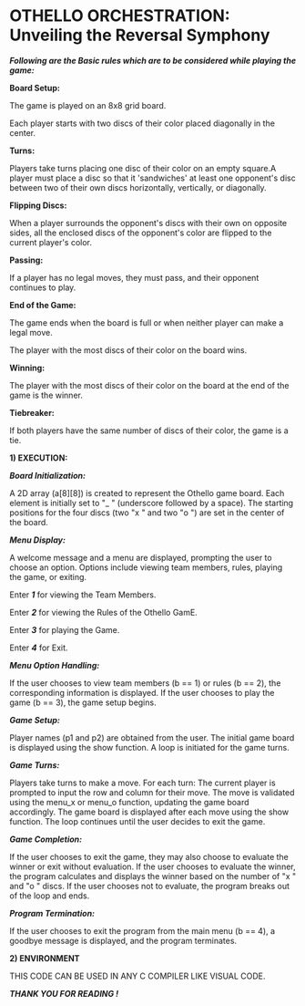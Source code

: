 # OTHELLO ORCHESTRATION:  Unveiling the Reversal Symphony

***Following are the Basic rules which are to be considered while playing the game:***

**Board Setup:**

The game is played on an 8x8 grid board.

Each player starts with two discs of their color placed diagonally in the center.

**Turns:**

Players take turns placing one disc of their color on an empty square.A player must place a disc so that it 'sandwiches' at least one opponent's disc between two of their own discs horizontally, vertically, or diagonally.

**Flipping Discs:**

When a player surrounds the opponent's discs with their own on opposite sides, all the enclosed discs of the opponent's color are flipped to the current player's color.

**Passing:**

If a player has no legal moves, they must pass, and their opponent continues to play.

**End of the Game:**

The game ends when the board is full or when neither player can make a legal move.

The player with the most discs of their color on the board wins.

**Winning:**

The player with the most discs of their color on the board at the end of the game is the winner.

**Tiebreaker:**

If both players have the same number of discs of their color, the game is a tie.

**1) EXECUTION:**

***Board Initialization:***

A 2D array (a[8][8]) is created to represent the Othello game board. Each element is initially set to "_ " (underscore followed by a space).
The starting positions for the four discs (two "x " and two "o ") are set in the center of the board.

***Menu Display:***

A welcome message and a menu are displayed, prompting the user to choose an option.
Options include viewing team members, rules, playing the game, or exiting.

Enter ***1*** for viewing the Team Members.

Enter ***2*** for viewing the Rules of the Othello GamE.

Enter ***3*** for playing the Game.

Enter ***4*** for Exit.

***Menu Option Handling:***

If the user chooses to view team members (b == 1) or rules (b == 2), the corresponding information is displayed.
If the user chooses to play the game (b == 3), the game setup begins.

***Game Setup:***

Player names (p1 and p2) are obtained from the user.
The initial game board is displayed using the show function.
A loop is initiated for the game turns.

***Game Turns:***

Players take turns to make a move. For each turn:
The current player is prompted to input the row and column for their move.
The move is validated using the menu_x or menu_o function, updating the game board accordingly.
The game board is displayed after each move using the show function.
The loop continues until the user decides to exit the game.

***Game Completion:***

If the user chooses to exit the game, they may also choose to evaluate the winner or exit without evaluation.
If the user chooses to evaluate the winner, the program calculates and displays the winner based on the number of "x " and "o " discs.
If the user chooses not to evaluate, the program breaks out of the loop and ends.

***Program Termination:***

If the user chooses to exit the program from the main menu (b == 4), a goodbye message is displayed, and the program terminates.

**2) ENVIRONMENT**

THIS CODE CAN BE USED IN ANY C COMPILER LIKE VISUAL CODE.

  ***THANK YOU FOR READING !***
